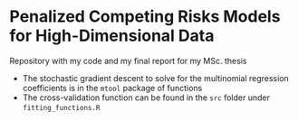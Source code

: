 # Penalized Competing Risks Models for High-Dimensional Data

Repository with my code and my final report for my MSc. thesis

- The stochastic gradient descent to solve for the multinomial regression coefficients is in the `mtool` package of functions 
- The cross-validation function can be found in the `src` folder under `fitting_functions.R`

